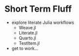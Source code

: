 Short Term Fluff
===================
- explore literate Julia workflows
  - Weave.jl
  - Literate.jl
  - Quarto.jl
  - TestItem.jl
- get to work...